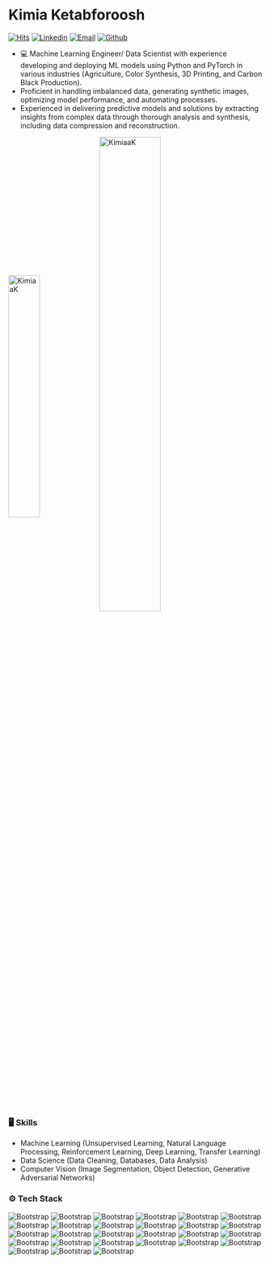 # Kimia Ketabforoosh

[![Hits](https://hits.seeyoufarm.com/api/count/incr/badge.svg?url=https%3A%2F%2Fgithub.com%2FKimiaaK%2FKimiaaK&count_bg=%2379C83D&title_bg=%23555555&icon=&icon_color=%23E7E7E7&title=Profile+Views&edge_flat=false)](https://hits.seeyoufarm.com)
[![Linkedin](https://img.shields.io/badge/-LinkedIn-blue?style=flat&logo=Linkedin&logoColor=white)](https://www.linkedin.com/in/Kimia-Ketabforoosh/)
[![Email](https://img.shields.io/badge/-Gmail-c14438?style=flat&logo=Gmail&logoColor=white)](mailto:kaghamoh@uwo.ca)
[![Github](https://img.shields.io/github/followers/KimiaaK?label=Follow&style=social)](https://github.com/KimiaaK)

- 💻 Machine Learning Engineer/ Data Scientist with experience developing and deploying ML models using Python and PyTorch in various industries (Agriculture, Color Synthesis, 3D Printing, and Carbon Black Production). 
- Proficient in handling imbalanced data, generating synthetic images, optimizing model performance, and automating processes. 
- Experienced in delivering predictive models and solutions by extracting insights from complex data through thorough analysis and synthesis, including data compression and reconstruction.



<div> <img width="35%" align="center" src="https://github-readme-stats.vercel.app/api/top-langs?username=KimiaaK&show_icons=true&locale=en&layout=compact" alt="KimiaaK" /> 
 <img width="49%" align="center" src="https://github-readme-streak-stats.herokuapp.com/?user=hejazizo&" alt="KimiaaK" /> </div>






### 🖥 Skills

- Machine Learning (Unsupervised Learning, Natural Language Processing, Reinforcement Learning, Deep Learning, Transfer Learning)
- Data Science (Data Cleaning, Databases, Data Analysis)
- Computer Vision (Image Segmentation, Object Detection, Generative Adversarial Networks)


  
### ⚙️ Tech Stack

![Bootstrap](https://img.shields.io/badge/-Python-05122A?style=flat-square&logo=Python&color=353535) ![Bootstrap](https://img.shields.io/badge/-Docker-05122A?style=flat-square&logo=Docker&color=353535) ![Bootstrap](https://img.shields.io/badge/-Kubernetes-05122A?style=flat-square&logo=Kubernetes&color=353535) ![Bootstrap](https://img.shields.io/badge/-TensorFlow-05122A?style=flat-square&logo=TensorFlow&color=353535) ![Bootstrap](https://img.shields.io/badge/-PyTorch-05122A?style=flat-square&logo=PyTorch&color=353535) ![Bootstrap](https://img.shields.io/badge/-Scikit%20Learn-05122A?style=flat-square&logo=Scikit-Learn&color=353535) ![Bootstrap](https://img.shields.io/badge/-MongoDB-05122A?style=flat-square&logo=MongoDB&color=353535) ![Bootstrap](https://img.shields.io/badge/-MySQL-05122A?style=flat-square&logo=MySQL&color=353535) ![Bootstrap](https://img.shields.io/badge/-PostgreSQL-05122A?style=flat-square&logo=PostgreSQL&color=353535) ![Bootstrap](https://img.shields.io/badge/-Oracle-05122A?style=flat-square&logo=Oracle&color=353535) ![Bootstrap](https://img.shields.io/badge/-Pandas-05122A?style=flat-square&logo=Pandas&color=353535) ![Bootstrap](https://img.shields.io/badge/-Numpy-05122A?style=flat-square&logo=Numpy&color=353535) ![Bootstrap](https://img.shields.io/badge/-Matplotlib-05122A?style=flat-square&logo=Matplotlib&color=353535) ![Bootstrap](https://img.shields.io/badge/-Flask-05122A?style=flat-square&logo=Flask&color=353535) ![Bootstrap](https://img.shields.io/badge/-Visual%20Studio%20Code-05122A?style=flat-square&logo=Visual-Studio-Code&color=353535) ![Bootstrap](https://img.shields.io/badge/-XGBoost-05122A?style=flat-square&logo=XGBoost&color=353535) ![Bootstrap](https://img.shields.io/badge/-OpenAI-05122A?style=flat-square&logo=OpenAI&color=353535) ![Bootstrap](https://img.shields.io/badge/-Seaborn-05122A?style=flat-square&logo=Seaborn&color=353535) ![Bootstrap](https://img.shields.io/badge/-HuggingFace-05122A?style=flat-square&logo=HuggingFace&color=353535) ![Bootstrap](https://img.shields.io/badge/-OpenCV-05122A?style=flat-square&logo=OpenCV&color=353535) ![Bootstrap](https://img.shields.io/badge/-Tableau-05122A?style=flat-square&logo=Tableau&color=353535) ![Bootstrap](https://img.shields.io/badge/-Power%20BI-05122A?style=flat-square&logo=Power-BI&color=353535) ![Bootstrap](https://img.shields.io/badge/-ETL%20%20-05122A?style=flat-square&logo=ETL&color=353535) ![Bootstrap](https://img.shields.io/badge/-Amazon%20Web%20Services-05122A?style=flat-square&logo=Amazon-Web-Services&color=353535) ![Bootstrap](https://img.shields.io/badge/-Azure-05122A?style=flat-square&logo=Azure&color=353535) ![Bootstrap](https://img.shields.io/badge/-CUDA-05122A?style=flat-square&logo=CUDA&color=353535) ![Bootstrap](https://img.shields.io/badge/-Linux-05122A?style=flat-square&logo=Linux&color=353535)

